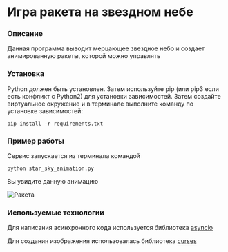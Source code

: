 # Игра ракета на звездном небе

### Описание

Данная программа выводит мерцающее звездное небо и создает анимированную ракеты, которой можно управлять

### Установка

Python должен быть установлен. Затем используйте pip (или pip3 если есть конфликт с Python2) для установки зависимостей. Затем создайте виртуальное окружение и в терминале выполните команду по установке зависимостей:

```
pip install -r requirements.txt
```


### Пример работы

Сервис запускается из терминала командой 

```
python star_sky_animation.py
```

Вы увидите данную анимацию

![Ракета](https://dvmn.org/media/lessons/ezgif.com-optimize_YgtCKU0.gif)

### Используемые технологии 

Для написания асинхронного кода используется библиотека [asyncio](https://docs.python.org/3/library/asyncio.html)

Для создания изображения использовалась библиотека [curses](https://docs.python.org/3/howto/curses.html)